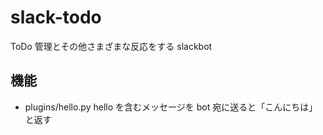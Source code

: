 # slack-todo
ToDo 管理とその他さまざまな反応をする slackbot

## 機能
* plugins/hello.py
  hello を含むメッセージを bot 宛に送ると「こんにちは」と返す



